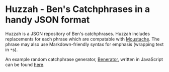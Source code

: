 # Huzzah - Ben's Catchphrases in a handy JSON format

Huzzah is a JSON repository of Ben's catchphrases. Huzzah includes replacements for each phrase which are compatable with [Moustache](https://mustache.github.io/). The phrase may also use Markdown-friendly syntax for emphasis (wrapping text in `*`s).

An example random catchphrase generator, [Benerator](https://github.com/glombek/Benerator), written in JavaScript can be found [here](https://github.com/glombek/Benerator).
